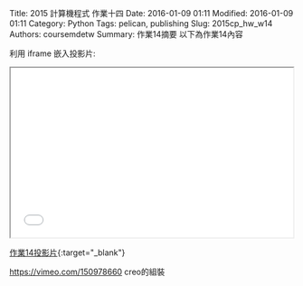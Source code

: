 Title: 2015 計算機程式 作業十四
Date: 2016-01-09 01:11
Modified: 2016-01-09 01:11
Category: Python
Tags: pelican, publishing
Slug: 2015cp_hw_w14
Authors: coursemdetw
Summary: 作業14摘要
以下為作業14內容

利用 iframe 嵌入投影片:

<iframe src="simplest14.html" width="500" height="300"></iframe>

[作業14投影片](simplest14.html){:target="_blank"}

https://vimeo.com/150978660
creo的組裝